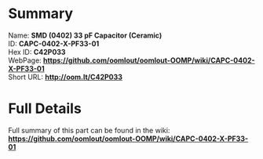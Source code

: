 
Summary
=================
  
Name: __SMD (0402) 33 pF Capacitor (Ceramic)__    
ID: __CAPC-0402-X-PF33-01__   
Hex ID: __C42P033__   
WebPage: __https://github.com/oomlout/oomlout-OOMP/wiki/CAPC-0402-X-PF33-01__   
Short URL: __http://oom.lt/C42P033__   

Full Details
==========================
Full summary of this part can be found in the wiki:   
__https://github.com/oomlout/oomlout-OOMP/wiki/CAPC-0402-X-PF33-01__    

